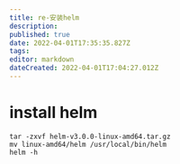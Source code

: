 ```yaml
---
title: re-安装helm
description: 
published: true
date: 2022-04-01T17:35:35.827Z
tags: 
editor: markdown
dateCreated: 2022-04-01T17:04:27.012Z
---
```


# install helm 
```
tar -zxvf helm-v3.0.0-linux-amd64.tar.gz
mv linux-amd64/helm /usr/local/bin/helm
helm -h
```